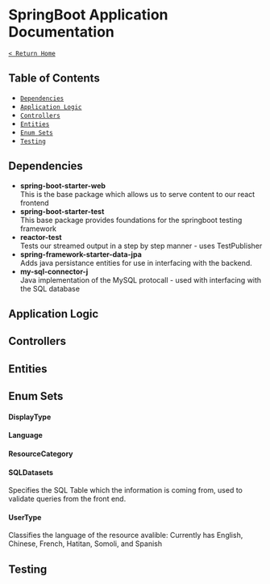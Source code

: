 # SpringBoot Application Documentation

[`< Return Home`](./TechDetailsHome.md)

## Table of Contents
- [`Dependencies`](#dependencies)
- [`Application Logic`](#application-logic)
- [`Controllers`](#controllers)
- [`Entities`](#entities)
- [`Enum Sets`](#enum-sets)
- [`Testing`](#testing)

## Dependencies

- **spring-boot-starter-web** \
    This is the base package which allows us to serve content to our react frontend
- **spring-boot-starter-test** \
    This base package provides foundations for the springboot testing framework
 - **reactor-test** \
    Tests our streamed output in a step by step manner - uses TestPublisher 
 - **spring-framework-starter-data-jpa** \
    Adds java persistance entities for use in interfacing with the backend.
 - **my-sql-connector-j** \
    Java implementation of the MySQL protocall - used with interfacing with the SQL database

## Application Logic

## Controllers

## Entities

## Enum Sets

#### DisplayType

#### Language

#### ResourceCategory



#### SQLDatasets

Specifies the SQL Table which the information is coming from, used to validate queries from the front end.

#### UserType

Classifies the language of the resource avalible: Currently has English, Chinese, French, Hatitan, Somoli, and Spanish

## Testing